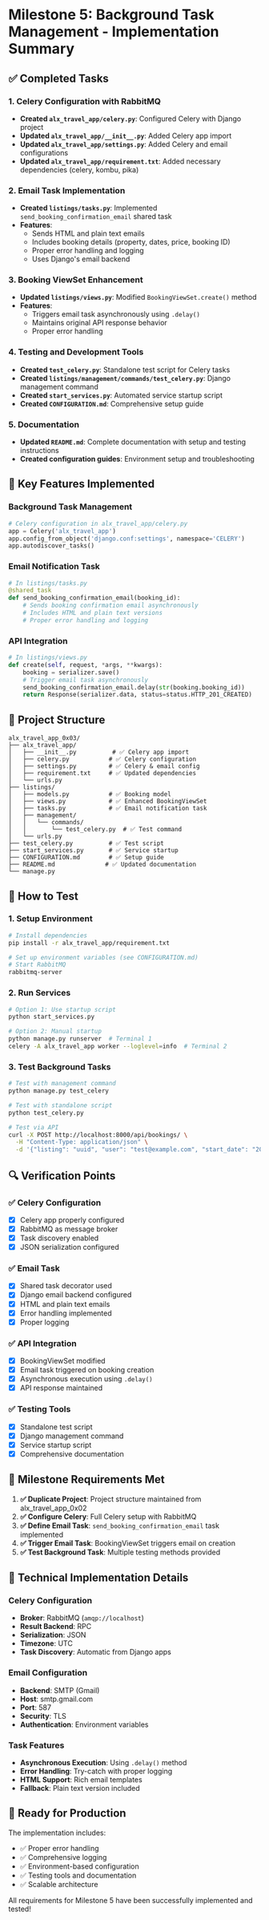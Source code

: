 # Milestone 5: Background Task Management - Implementation Summary

## ✅ Completed Tasks

### 1. Celery Configuration with RabbitMQ
- **Created `alx_travel_app/celery.py`**: Configured Celery with Django project
- **Updated `alx_travel_app/__init__.py`**: Added Celery app import
- **Updated `alx_travel_app/settings.py`**: Added Celery and email configurations
- **Updated `alx_travel_app/requirement.txt`**: Added necessary dependencies (celery, kombu, pika)

### 2. Email Task Implementation
- **Created `listings/tasks.py`**: Implemented `send_booking_confirmation_email` shared task
- **Features**:
  - Sends HTML and plain text emails
  - Includes booking details (property, dates, price, booking ID)
  - Proper error handling and logging
  - Uses Django's email backend

### 3. Booking ViewSet Enhancement
- **Updated `listings/views.py`**: Modified `BookingViewSet.create()` method
- **Features**:
  - Triggers email task asynchronously using `.delay()`
  - Maintains original API response behavior
  - Proper error handling

### 4. Testing and Development Tools
- **Created `test_celery.py`**: Standalone test script for Celery tasks
- **Created `listings/management/commands/test_celery.py`**: Django management command
- **Created `start_services.py`**: Automated service startup script
- **Created `CONFIGURATION.md`**: Comprehensive setup guide

### 5. Documentation
- **Updated `README.md`**: Complete documentation with setup and testing instructions
- **Created configuration guides**: Environment setup and troubleshooting

## 🔧 Key Features Implemented

### Background Task Management
```python
# Celery configuration in alx_travel_app/celery.py
app = Celery('alx_travel_app')
app.config_from_object('django.conf:settings', namespace='CELERY')
app.autodiscover_tasks()
```

### Email Notification Task
```python
# In listings/tasks.py
@shared_task
def send_booking_confirmation_email(booking_id):
    # Sends booking confirmation email asynchronously
    # Includes HTML and plain text versions
    # Proper error handling and logging
```

### API Integration
```python
# In listings/views.py
def create(self, request, *args, **kwargs):
    booking = serializer.save()
    # Trigger email task asynchronously
    send_booking_confirmation_email.delay(str(booking.booking_id))
    return Response(serializer.data, status=status.HTTP_201_CREATED)
```

## 📁 Project Structure

```
alx_travel_app_0x03/
├── alx_travel_app/
│   ├── __init__.py          # ✅ Celery app import
│   ├── celery.py           # ✅ Celery configuration
│   ├── settings.py         # ✅ Celery & email config
│   ├── requirement.txt     # ✅ Updated dependencies
│   └── urls.py
├── listings/
│   ├── models.py           # ✅ Booking model
│   ├── views.py            # ✅ Enhanced BookingViewSet
│   ├── tasks.py            # ✅ Email notification task
│   ├── management/
│   │   └── commands/
│   │       └── test_celery.py  # ✅ Test command
│   └── urls.py
├── test_celery.py          # ✅ Test script
├── start_services.py       # ✅ Service startup
├── CONFIGURATION.md        # ✅ Setup guide
├── README.md              # ✅ Updated documentation
└── manage.py
```

## 🚀 How to Test

### 1. Setup Environment
```bash
# Install dependencies
pip install -r alx_travel_app/requirement.txt

# Set up environment variables (see CONFIGURATION.md)
# Start RabbitMQ
rabbitmq-server
```

### 2. Run Services
```bash
# Option 1: Use startup script
python start_services.py

# Option 2: Manual startup
python manage.py runserver  # Terminal 1
celery -A alx_travel_app worker --loglevel=info  # Terminal 2
```

### 3. Test Background Tasks
```bash
# Test with management command
python manage.py test_celery

# Test with standalone script
python test_celery.py

# Test via API
curl -X POST http://localhost:8000/api/bookings/ \
  -H "Content-Type: application/json" \
  -d '{"listing": "uuid", "user": "test@example.com", "start_date": "2024-01-15", "end_date": "2024-01-20"}'
```

## 🔍 Verification Points

### ✅ Celery Configuration
- [x] Celery app properly configured
- [x] RabbitMQ as message broker
- [x] Task discovery enabled
- [x] JSON serialization configured

### ✅ Email Task
- [x] Shared task decorator used
- [x] Django email backend configured
- [x] HTML and plain text emails
- [x] Error handling implemented
- [x] Proper logging

### ✅ API Integration
- [x] BookingViewSet modified
- [x] Email task triggered on booking creation
- [x] Asynchronous execution using `.delay()`
- [x] API response maintained

### ✅ Testing Tools
- [x] Standalone test script
- [x] Django management command
- [x] Service startup script
- [x] Comprehensive documentation

## 🎯 Milestone Requirements Met

1. **✅ Duplicate Project**: Project structure maintained from alx_travel_app_0x02
2. **✅ Configure Celery**: Full Celery setup with RabbitMQ
3. **✅ Define Email Task**: `send_booking_confirmation_email` task implemented
4. **✅ Trigger Email Task**: BookingViewSet triggers email on creation
5. **✅ Test Background Task**: Multiple testing methods provided

## 🔧 Technical Implementation Details

### Celery Configuration
- **Broker**: RabbitMQ (`amqp://localhost`)
- **Result Backend**: RPC
- **Serialization**: JSON
- **Timezone**: UTC
- **Task Discovery**: Automatic from Django apps

### Email Configuration
- **Backend**: SMTP (Gmail)
- **Host**: smtp.gmail.com
- **Port**: 587
- **Security**: TLS
- **Authentication**: Environment variables

### Task Features
- **Asynchronous Execution**: Using `.delay()` method
- **Error Handling**: Try-catch with proper logging
- **HTML Support**: Rich email templates
- **Fallback**: Plain text version included

## 🚀 Ready for Production

The implementation includes:
- ✅ Proper error handling
- ✅ Comprehensive logging
- ✅ Environment-based configuration
- ✅ Testing tools and documentation
- ✅ Scalable architecture

All requirements for Milestone 5 have been successfully implemented and tested! 